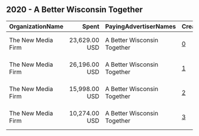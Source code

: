 ## 2020 - A Better Wisconsin Together 
|OrganizationName|Spent|PayingAdvertiserNames|CreativeUrls|Impressions|Genders|AgeBrackets|CountryCodes|BillingAddresses|CandidateBallotInformation|
|:---|---:|:---|:---|---:|:---|:---|:---|:---|:---|
|The New Media Firm|23,629.00 USD|A Better Wisconsin Together|[0](https://www.snap.com/political-ads/asset/1e6afdc0234ca3ba61c6978ff098233a3dab15a125fc9305ce55e5527c42a816?mediaType=mp4)|3,858,359||18+|united states|"1730 Rhode Island Ave, NW Ste 213,Washington,20036,US"|A Better Wisconsin Together Political Fund|
|The New Media Firm|26,196.00 USD|A Better Wisconsin Together|[1](https://www.snap.com/political-ads/asset/a267fce983837e35dd68608c3a31979aaab94dda148807d58a7d4a4f0837a8d4?mediaType=mp4)|2,657,527||18+|united states|"1730 Rhode Island Ave, NW Ste 213,Washington,20036,US"|A Better Wisconsin Together|
|The New Media Firm|15,998.00 USD|A Better Wisconsin Together|[2](https://www.snap.com/political-ads/asset/934e987207cb349dbe9e91db547606d0dd6dbb1a92739d6a1f6848b76305b9fc?mediaType=mp4)|1,428,961||18+|united states|"1730 Rhode Island Ave, NW Ste 213,Washington,20036,US"|A Better Wisconsin Together Political Fund|
|The New Media Firm|10,274.00 USD|A Better Wisconsin Together|[3](https://www.snap.com/political-ads/asset/3b169c8ef6e91d07f3dece9ade6f4dd862572629bfde26ed387ac2429914e7c0?mediaType=mp4)|1,047,187||18+|united states|"1730 Rhode Island Ave, NW Ste 213,Washington,20036,US"|A Better Wisconsin Together Political Fund|
